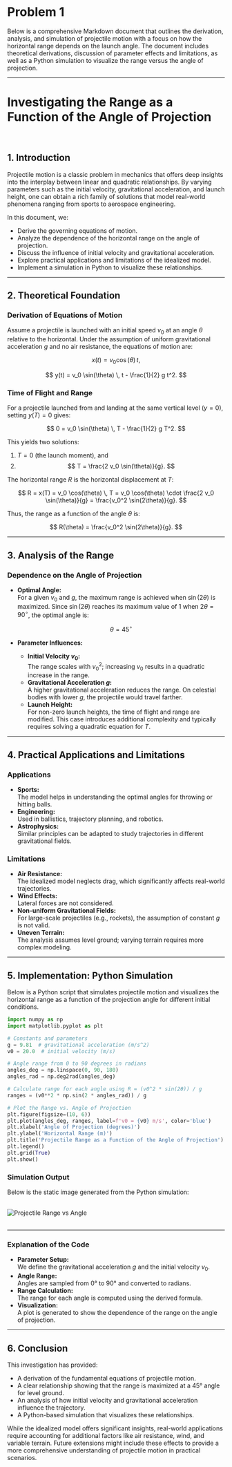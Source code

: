 # Problem 1

Below is a comprehensive Markdown document that outlines the derivation, analysis, and simulation of projectile motion with a focus on how the horizontal range depends on the launch angle. The document includes theoretical derivations, discussion of parameter effects and limitations, as well as a Python simulation to visualize the range versus the angle of projection.

---

# Investigating the Range as a Function of the Angle of Projection

<br/>

## 1. Introduction

Projectile motion is a classic problem in mechanics that offers deep insights into the interplay between linear and quadratic relationships. By varying parameters such as the initial velocity, gravitational acceleration, and launch height, one can obtain a rich family of solutions that model real-world phenomena ranging from sports to aerospace engineering.

In this document, we:

- Derive the governing equations of motion.
- Analyze the dependence of the horizontal range on the angle of projection.
- Discuss the influence of initial velocity and gravitational acceleration.
- Explore practical applications and limitations of the idealized model.
- Implement a simulation in Python to visualize these relationships.

---

## 2. Theoretical Foundation

### Derivation of Equations of Motion

Assume a projectile is launched with an initial speed $v_0$ at an angle $\theta$ relative to the horizontal. Under the assumption of uniform gravitational acceleration $g$ and no air resistance, the equations of motion are:

$$
x(t) = v_0 \cos(\theta) \, t,
$$

$$
y(t) = v_0 \sin(\theta) \, t - \frac{1}{2} g t^2.
$$

### Time of Flight and Range

For a projectile launched from and landing at the same vertical level ($y = 0$), setting $y(T) = 0$ gives:

$$
0 = v_0 \sin(\theta) \, T - \frac{1}{2} g T^2.
$$

This yields two solutions:

1. $T = 0$ (the launch moment), and
2. $$
   T = \frac{2 v_0 \sin(\theta)}{g}.
   $$

The horizontal range $R$ is the horizontal displacement at $T$:

$$
R = x(T) = v_0 \cos(\theta) \, T = v_0 \cos(\theta) \cdot \frac{2 v_0 \sin(\theta)}{g} = \frac{v_0^2 \sin(2\theta)}{g}.
$$

Thus, the range as a function of the angle $\theta$ is:

$$
R(\theta) = \frac{v_0^2 \sin(2\theta)}{g}.
$$

---

## 3. Analysis of the Range

### Dependence on the Angle of Projection

- **Optimal Angle:**  
  For a given $v_0$ and $g$, the maximum range is achieved when $\sin(2\theta)$ is maximized. Since $\sin(2\theta)$ reaches its maximum value of 1 when $2\theta = 90^\circ$, the optimal angle is:

  $$
  \theta = 45^\circ
  $$

- **Parameter Influences:**
  - **Initial Velocity $v_0$:**  
    The range scales with $v_0^2$; increasing $v_0$ results in a quadratic increase in the range.
  - **Gravitational Acceleration $g$:**  
    A higher gravitational acceleration reduces the range. On celestial bodies with lower $g$, the projectile would travel farther.
  - **Launch Height:**  
    For non-zero launch heights, the time of flight and range are modified. This case introduces additional complexity and typically requires solving a quadratic equation for $T$.

---

## 4. Practical Applications and Limitations

### Applications

- **Sports:**  
  The model helps in understanding the optimal angles for throwing or hitting balls.
- **Engineering:**  
  Used in ballistics, trajectory planning, and robotics.
- **Astrophysics:**  
  Similar principles can be adapted to study trajectories in different gravitational fields.

### Limitations

- **Air Resistance:**  
  The idealized model neglects drag, which significantly affects real-world trajectories.
- **Wind Effects:**  
  Lateral forces are not considered.
- **Non-uniform Gravitational Fields:**  
  For large-scale projectiles (e.g., rockets), the assumption of constant $g$ is not valid.
- **Uneven Terrain:**  
  The analysis assumes level ground; varying terrain requires more complex modeling.

---

## 5. Implementation: Python Simulation

Below is a Python script that simulates projectile motion and visualizes the horizontal range as a function of the projection angle for different initial conditions.

```python
import numpy as np
import matplotlib.pyplot as plt

# Constants and parameters
g = 9.81  # gravitational acceleration (m/s^2)
v0 = 20.0  # initial velocity (m/s)

# Angle range from 0 to 90 degrees in radians
angles_deg = np.linspace(0, 90, 180)
angles_rad = np.deg2rad(angles_deg)

# Calculate range for each angle using R = (v0^2 * sin(2θ)) / g
ranges = (v0**2 * np.sin(2 * angles_rad)) / g

# Plot the Range vs. Angle of Projection
plt.figure(figsize=(10, 6))
plt.plot(angles_deg, ranges, label=f'v0 = {v0} m/s', color='blue')
plt.xlabel('Angle of Projection (degrees)')
plt.ylabel('Horizontal Range (m)')
plt.title('Projectile Range as a Function of the Angle of Projection')
plt.legend()
plt.grid(True)
plt.show()
```

### Simulation Output

Below is the static image generated from the Python simulation:

<br>
<img src="/Users/ahmadyardimli/Desktop/physics basics/solutions_repo/docs/_pics/Projectile_Range_vs_Angle.png"
     alt="Projectile Range vs Angle"
     style="max-width:100%; display:block; margin: 0 auto;">
<br>

---

### Explanation of the Code

- **Parameter Setup:**  
  We define the gravitational acceleration $g$ and the initial velocity $v_0$.
- **Angle Range:**  
  Angles are sampled from 0° to 90° and converted to radians.
- **Range Calculation:**  
  The range for each angle is computed using the derived formula.
- **Visualization:**  
  A plot is generated to show the dependence of the range on the angle of projection.

---

## 6. Conclusion

This investigation has provided:

- A derivation of the fundamental equations of projectile motion.
- A clear relationship showing that the range is maximized at a 45° angle for level ground.
- An analysis of how initial velocity and gravitational acceleration influence the trajectory.
- A Python-based simulation that visualizes these relationships.

While the idealized model offers significant insights, real-world applications require accounting for additional factors like air resistance, wind, and variable terrain. Future extensions might include these effects to provide a more comprehensive understanding of projectile motion in practical scenarios.
